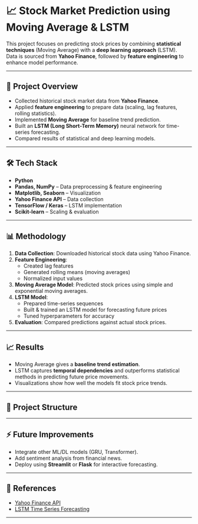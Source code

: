 # 📈 Stock Market Prediction using Moving Average & LSTM

This project focuses on predicting stock prices by combining **statistical techniques** (Moving Average) with a **deep learning approach** (LSTM).  
Data is sourced from **Yahoo Finance**, followed by **feature engineering** to enhance model performance.

---

## 🚀 Project Overview
- Collected historical stock market data from **Yahoo Finance**.
- Applied **feature engineering** to prepare data (scaling, lag features, rolling statistics).
- Implemented **Moving Average** for baseline trend prediction.
- Built an **LSTM (Long Short-Term Memory)** neural network for time-series forecasting.
- Compared results of statistical and deep learning models.

---

## 🛠️ Tech Stack
- **Python**
- **Pandas, NumPy** – Data preprocessing & feature engineering  
- **Matplotlib, Seaborn** – Visualization  
- **Yahoo Finance API** – Data collection  
- **TensorFlow / Keras** – LSTM implementation  
- **Scikit-learn** – Scaling & evaluation  

---

## 📊 Methodology
1. **Data Collection**: Downloaded historical stock data using Yahoo Finance.  
2. **Feature Engineering**:  
   - Created lag features  
   - Generated rolling means (moving averages)  
   - Normalized input values  
3. **Moving Average Model**: Predicted stock prices using simple and exponential moving averages.  
4. **LSTM Model**:  
   - Prepared time-series sequences  
   - Built & trained an LSTM model for forecasting future prices  
   - Tuned hyperparameters for accuracy  
5. **Evaluation**: Compared predictions against actual stock prices.  

---

## 📈 Results
- Moving Average gives a **baseline trend estimation**.  
- LSTM captures **temporal dependencies** and outperforms statistical methods in predicting future price movements.  
- Visualizations show how well the models fit stock price trends.  

---

## 📂 Project Structure

---

## ⚡ Future Improvements
- Integrate other ML/DL models (GRU, Transformer).  
- Add sentiment analysis from financial news.  
- Deploy using **Streamlit** or **Flask** for interactive forecasting.  

---

## 🔗 References
- [Yahoo Finance API](https://pypi.org/project/yfinance/)  
- [LSTM Time Series Forecasting](https://www.tensorflow.org/tutorials/structured_data/time_series)  

---

